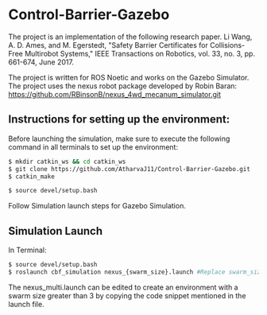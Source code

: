 # Control-Barrier-Gazebo

The project is an implementation of the following research paper. Li Wang, A. D. Ames, and M. Egerstedt, "Safety Barrier Certificates for Collisions-Free Multirobot Systems," IEEE Transactions on Robotics, vol. 33, no. 3, pp. 661-674, June 2017.

The project is written for ROS Noetic and works on the Gazebo Simulator. The project uses the nexus robot package developed by Robin Baran: https://github.com/RBinsonB/nexus_4wd_mecanum_simulator.git 

## Instructions for setting up the environment:

Before launching the simulation, make sure to execute the following command in all terminals to set up the environment:

```bash
$ mkdir catkin_ws && cd catkin_ws
$ git clone https://github.com/AtharvaJ11/Control-Barrier-Gazebo.git
$ catkin_make
```

```bash
$ source devel/setup.bash
```

Follow Simulation launch steps for Gazebo Simulation.


## Simulation Launch

In Terminal:
```bash
$ source devel/setup.bash
$ roslaunch cbf_simulation nexus_{swarm_size}.launch #Replace swarm_size with single, double or triple.
```

The nexus_multi.launch can be edited to create an environment with a swarm size greater than 3 by copying the code snippet mentioned in the launch file.